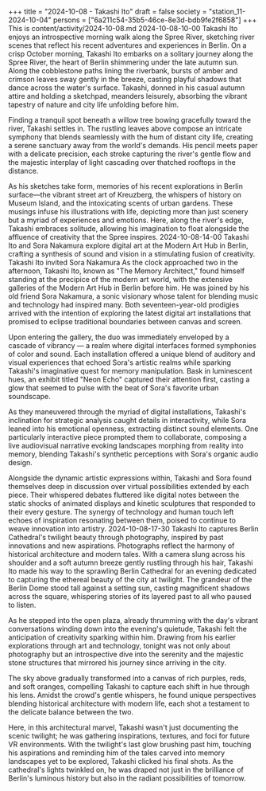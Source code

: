 +++
title = "2024-10-08 - Takashi Ito"
draft = false
society = "station_11-2024-10-04"
persons = ["6a211c54-35b5-46ce-8e3d-bdb9fe2f6858"]
+++
This is content/activity/2024-10-08.md
2024-10-08-10-00
Takashi Ito enjoys an introspective morning walk along the Spree River, sketching river scenes that reflect his recent adventures and experiences in Berlin.
On a crisp October morning, Takashi Ito embarks on a solitary journey along the Spree River, the heart of Berlin shimmering under the late autumn sun. Along the cobblestone paths lining the riverbank, bursts of amber and crimson leaves sway gently in the breeze, casting playful shadows that dance across the water's surface. Takashi, donned in his casual autumn attire and holding a sketchpad, meanders leisurely, absorbing the vibrant tapestry of nature and city life unfolding before him.

Finding a tranquil spot beneath a willow tree bowing gracefully toward the river, Takashi settles in. The rustling leaves above compose an intricate symphony that blends seamlessly with the hum of distant city life, creating a serene sanctuary away from the world's demands. His pencil meets paper with a delicate precision, each stroke capturing the river's gentle flow and the majestic interplay of light cascading over thatched rooftops in the distance.

As his sketches take form, memories of his recent explorations in Berlin surface—the vibrant street art of Kreuzberg, the whispers of history on Museum Island, and the intoxicating scents of urban gardens. These musings infuse his illustrations with life, depicting more than just scenery but a myriad of experiences and emotions. Here, along the river's edge, Takashi embraces solitude, allowing his imagination to float alongside the affluence of creativity that the Spree inspires.
2024-10-08-14-00
Takashi Ito and Sora Nakamura explore digital art at the Modern Art Hub in Berlin, crafting a synthesis of sound and vision in a stimulating fusion of creativity.
Takashi Ito invited Sora Nakamura
As the clock approached two in the afternoon, Takashi Ito, known as "The Memory Architect," found himself standing at the precipice of the modern art world, with the extensive galleries of the Modern Art Hub in Berlin before him. He was joined by his old friend Sora Nakamura, a sonic visionary whose talent for blending music and technology had inspired many. Both seventeen-year-old prodigies arrived with the intention of exploring the latest digital art installations that promised to eclipse traditional boundaries between canvas and screen.

Upon entering the gallery, the duo was immediately enveloped by a cascade of vibrancy — a realm where digital interfaces formed symphonies of color and sound. Each installation offered a unique blend of auditory and visual experiences that echoed Sora's artistic realms while sparking Takashi's imaginative quest for memory manipulation. Bask in luminescent hues, an exhibit titled "Neon Echo" captured their attention first, casting a glow that seemed to pulse with the beat of Sora's favorite urban soundscape.

As they maneuvered through the myriad of digital installations, Takashi's inclination for strategic analysis caught details in interactivity, while Sora leaned into his emotional openness, extracting distinct sound elements. One particularly interactive piece prompted them to collaborate, composing a live audiovisual narrative evoking landscapes morphing from reality into memory, blending Takashi's synthetic perceptions with Sora's organic audio design.

Alongside the dynamic artistic expressions within, Takashi and Sora found themselves deep in discussion over virtual possibilities extended by each piece. Their whispered debates fluttered like digital notes between the static shocks of animated displays and kinetic sculptures that responded to their every gesture. The synergy of technology and human touch left echoes of inspiration resonating between them, poised to continue to weave innovation into artistry.
2024-10-08-17-30
Takashi Ito captures Berlin Cathedral's twilight beauty through photography, inspired by past innovations and new aspirations. Photographs reflect the harmony of historical architecture and modern tales.
With a camera slung across his shoulder and a soft autumn breeze gently rustling through his hair, Takashi Ito made his way to the sprawling Berlin Cathedral for an evening dedicated to capturing the ethereal beauty of the city at twilight. The grandeur of the Berlin Dome stood tall against a setting sun, casting magnificent shadows across the square, whispering stories of its layered past to all who paused to listen.

As he stepped into the open plaza, already thrumming with the day's vibrant conversations winding down into the evening's quietude, Takashi felt the anticipation of creativity sparking within him. Drawing from his earlier explorations through art and technology, tonight was not only about photography but an introspective dive into the serenity and the majestic stone structures that mirrored his journey since arriving in the city.

The sky above gradually transformed into a canvas of rich purples, reds, and soft oranges, compelling Takashi to capture each shift in hue through his lens. Amidst the crowd's gentle whispers, he found unique perspectives blending historical architecture with modern life, each shot a testament to the delicate balance between the two. 

Here, in this architectural marvel, Takashi wasn't just documenting the scenic twilight; he was gathering inspirations, textures, and foci for future VR environments. With the twilight's last glow brushing past him, touching his aspirations and reminding him of the tales carved into memory landscapes yet to be explored, Takashi clicked his final shots. As the cathedral's lights twinkled on, he was draped not just in the brilliance of Berlin's luminous history but also in the radiant possibilities of tomorrow.
